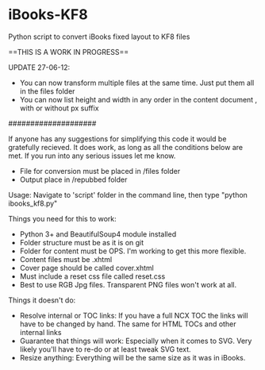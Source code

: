 iBooks-KF8
==========

Python script to convert iBooks fixed layout to KF8 files

==THIS IS A WORK IN PROGRESS==

UPDATE 27-06-12:
  * You can now transform multiple files at the same time. Just put them all in the files folder
  * You can now list height and width in any order in the content document <head>, with or without px suffix
  
####################  

If anyone has any suggestions for simplifying this code it would be gratefully recieved.
It does work, as long as all the conditions below are met.
If you run into any serious issues let me know.

  * File for conversion must be placed in /files folder
  * Output place in /repubbed folder
  
Usage: Navigate to 'script' folder in the command line, then type "python ibooks_kf8.py"

Things you need for this to work:

  * Python 3+ and BeautifulSoup4 module installed
  * Folder structure must be as it is on git
  * Folder for content must be OPS. I'm working to get this more flexible.
  * Content files must be .xhtml
  * Cover page should be called cover.xhtml
  * Must include a reset css file called reset.css
  * Best to use RGB Jpg files. Transparent PNG files won't work at all.
  
Things it doesn't do:
  
  * Resolve internal or TOC links: If you have a full NCX TOC the links will have to be changed by hand. The same for HTML TOCs and other internal links
  * Guarantee that things will work: Especially when it comes to SVG. Very likely you'll have to re-do or at least tweak SVG text.
  * Resize anything: Everything will be the same size as it was in iBooks. 